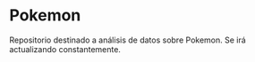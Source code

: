 # Pokemon
Repositorio destinado a análisis de datos sobre Pokemon. Se irá actualizando constantemente. 

